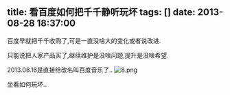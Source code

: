 title: 看百度如何把千千静听玩坏
tags: []
date: 2013-08-28 18:37:00
---

百度早就把千千收购了,可是一直没啥大的变化或者说改进.

只能说把人家产品买了,继续维护是没啥问题,提升是没啥希望.

2013.08.16是直接给改名叫百度音乐了..
![8.png](http://blog.fea-shine.com/usr/uploads/2014/04/1690095784.png)

坐看如何玩坏..